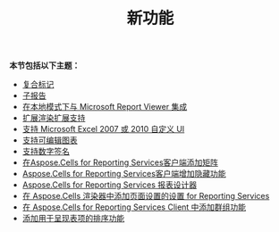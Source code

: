 ﻿---
title: 新功能
type: docs
weight: 40
url: /zh/reportingservices/new-features/
---
**本节包括以下主题：** 
- [复合标记](/cells/zh/reportingservices/composite-markers/)
- [子报告](/cells/zh/reportingservices/sub-reports/)
- [在本地模式下与 Microsoft Report Viewer 集成](/cells/zh/reportingservices/integrate-with-microsoft-report-viewer-in-local-mode/)
- [扩展渲染扩展支持](/cells/zh/reportingservices/extended-rendering-extensions-support/)
- [支持 Microsoft Excel 2007 或 2010 自定义 UI](/cells/zh/reportingservices/support-for-microsoft-excel-2007-or-2010-custom-ui/)
- [支持可编辑图表](/cells/zh/reportingservices/support-for-editable-charts/)
- [支持数字签名](/cells/zh/reportingservices/support-for-digital-signatures/)
- [在Aspose.Cells for Reporting Services客户端添加矩阵](/cells/zh/reportingservices/add-matrix-in-aspose-cells-for-reporting-services-client/)
- [Aspose.Cells for Reporting Services客户端增加隐藏功能](/cells/zh/reportingservices/add-hide-function-in-aspose-cells-for-reporting-services-client/)
- [Aspose.Cells for Reporting Services 报表设计器](/cells/zh/reportingservices/aspose-cells-for-reporting-services-report-designer/)
- [在 Aspose.Cells 渲染器中添加页面设置的设置 for Reporting Services](/cells/zh/reportingservices/add-settings-for-page-setup-in-aspose-cells-for-reporting-services-renderer/)
- [在 Aspose.Cells for Reporting Services Client 中添加群组功能](/cells/zh/reportingservices/add-group-function-in-aspose-cells-for-reporting-services-client/)
- [添加用于呈现表项的排序功能](/cells/zh/reportingservices/add-sorting-feature-for-rendering-table-item/)
